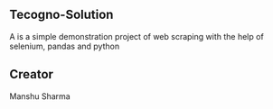 ## Tecogno-Solution 
A is a simple demonstration project of web scraping with the help of selenium, pandas and python


## Creator 
Manshu Sharma